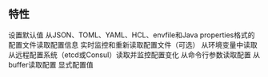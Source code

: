 ##  特性
设置默认值
从JSON、TOML、YAML、HCL、envfile和Java properties格式的配置文件读取配置信息
实时监控和重新读取配置文件（可选）
从环境变量中读取
从远程配置系统（etcd或Consul）读取并监控配置变化
从命令行参数读取配置
从buffer读取配置
显式配置值

